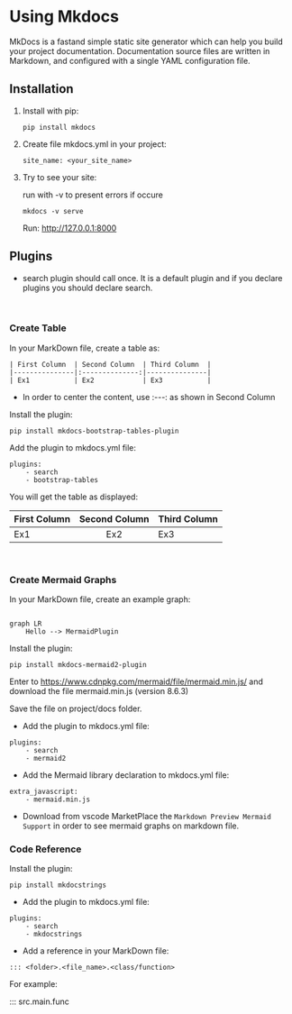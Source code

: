 # Using Mkdocs

MkDocs is a fastand simple static site generator which can help you build your project documentation. Documentation source files are written in Markdown, and configured with a single YAML configuration file.

## Installation

1. Install with pip:

    ```
    pip install mkdocs
    ```

2. Create file mkdocs.yml in your project:

    ```
    site_name: <your_site_name>
    ```

3. Try to see your site: 

    run with -v to present errors if occure
    ```
    mkdocs -v serve
    ```
    Run: http://127.0.0.1:8000
&nbsp;

## Plugins 


- search plugin should call once. It is a default plugin and if you declare plugins you should declare search.

&nbsp;
### Create Table


In your MarkDown file, create a table as:
```
| First Column  | Second Column  | Third Column  |
|---------------|:--------------:|---------------|
| Ex1           | Ex2            | Ex3           |
```


- In order to center the content, use :---: as shown in Second Column

Install the plugin:
```
pip install mkdocs-bootstrap-tables-plugin
```

Add the plugin to mkdocs.yml file:
```
plugins:
    - search
    - bootstrap-tables
```
You will get the table as displayed:

| First Column  | Second Column  | Third Column  |
|---------------|:--------------:|---------------|
| Ex1           | Ex2            | Ex3           |


&nbsp;
### Create Mermaid Graphs


In your MarkDown file, create an example graph:

```mermaid

graph LR
    Hello --> MermaidPlugin
```

Install the plugin:
```
pip install mkdocs-mermaid2-plugin
```

Enter to https://www.cdnpkg.com/mermaid/file/mermaid.min.js/ and download the file mermaid.min.js (version 8.6.3)

Save the file on project/docs folder.

- Add the plugin to mkdocs.yml file:
```
plugins:
    - search
    - mermaid2
```

- Add the Mermaid library declaration to mkdocs.yml file:
```
extra_javascript:
    - mermaid.min.js
```

- Download from vscode MarketPlace the `Markdown Preview Mermaid Support` in order to see mermaid graphs on markdown file.


### Code Reference

Install the plugin:
```
pip install mkdocstrings
```

- Add the plugin to mkdocs.yml file:
```
plugins:
    - search
    - mkdocstrings
```

- Add a reference in your MarkDown file:
```
::: <folder>.<file_name>.<class/function>
```
For example:

::: src.main.func


